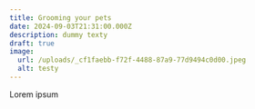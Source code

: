 ```yaml
---
title: Grooming your pets
date: 2024-09-03T21:31:00.000Z
description: dummy texty
draft: true
image:
  url: /uploads/_cf1faebb-f72f-4488-87a9-77d9494c0d00.jpeg
  alt: testy
---
```

Lorem ipsum
